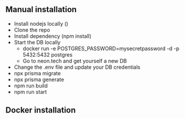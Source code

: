 ## Manual installation 
- Install nodejs locally ()
- Clone the repo 
- Install dependency (npm install)
- Start the DB locally 
   - docker run -e POSTGRES_PASSWORD=mysecretpassword -d -p 5432:5432 postgres
   - Go to neon.tech and get yourself a new DB
- Change the .env file and update your DB credentials
- npx prisma migrate 
- npx prisma generate 
- npm run build 
- npm run start

## Docker installation 
  